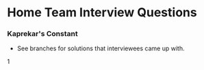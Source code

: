 # Home Team Interview Questions

### Kaprekar's Constant

* See branches for solutions that interviewees came up with.

1
